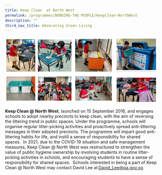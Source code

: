 ```yaml
---
title: Keep Clean  at North West
permalink: /programmes/BONDING-THE-PEOPLE/KeepClean-NorthWest
description: ""
third_nav_title: Advocating Green Living
---
```

<meta name="description" content="Keep Clean at North West">


![](/images/Programmes/Green%20Living/Keep%20Clean%201.png)

**Keep Clean @ North West**, launched on 15 September 2016, and engages schools to adopt nearby precincts to keep clean, with the aim of reversing the littering trend in public spaces. Under the programme, schools will organise regular litter-picking activities and proactively spread anti-littering messages in their adopted precincts. The programme will impart good anti-littering habits for life, and instill a sense of responsibility for shared spaces.  In 2021, due to the COVID-19 situation and safe management measures, Keep Clean @ North West was restructured to strengthen the value of public hygiene ownership by involving students in routine litter-picking activities in schools, and encouraging students to have a sense of responsibility for shared spaces.  Schools interested in being a part of Keep Clean @ North West may contact David Lee at [David\_Lee@pa.gov.sg](mailto:David_Lee@pa.gov.sg).